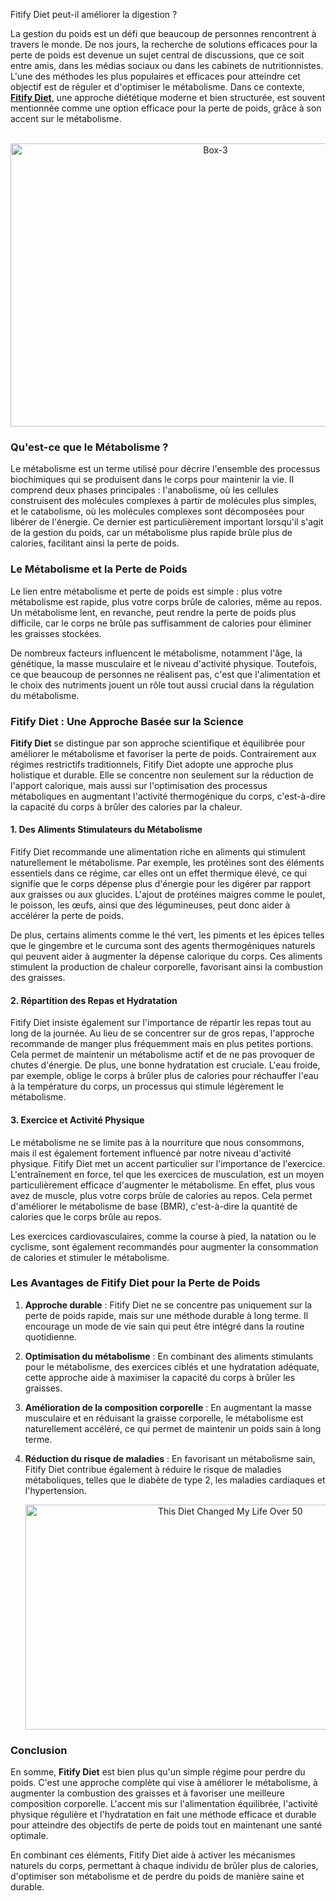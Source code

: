 Fitify Diet peut-il améliorer la digestion ?

<div id="post-body-2805483722158085649" class="post-body entry-content float-container">
<p data-end="670" data-start="49">La gestion du poids est un d&eacute;fi que beaucoup de personnes rencontrent &agrave; travers le monde. De nos jours, la recherche de solutions efficaces pour la perte de poids est devenue un sujet central de discussions, que ce soit entre amis, dans les m&eacute;dias sociaux ou dans les cabinets de nutritionnistes. L'une des m&eacute;thodes les plus populaires et efficaces pour atteindre cet objectif est de r&eacute;guler et d'optimiser le m&eacute;tabolisme. Dans ce contexte, <a href="https://fitifydiet.fr/"><strong data-end="505" data-start="490">Fitify Diet</strong>,</a> une approche di&eacute;t&eacute;tique moderne et bien structur&eacute;e, est souvent mentionn&eacute;e comme une option efficace pour la perte de poids, gr&acirc;ce &agrave; son accent sur le m&eacute;tabolisme.</p>
<p style="text-align: center;" data-end="670" data-start="49">&nbsp;<img src="https://fitifydiet.fr/wp-content/uploads/2025/03/Box-3-1024x724.webp" alt="Box-3" width="640" height="453" /></p>
<h3 data-end="706" data-start="672">Qu'est-ce que le M&eacute;tabolisme ?</h3>
<p data-end="1254" data-start="708">Le m&eacute;tabolisme est un terme utilis&eacute; pour d&eacute;crire l'ensemble des processus biochimiques qui se produisent dans le corps pour maintenir la vie. Il comprend deux phases principales : l'anabolisme, o&ugrave; les cellules construisent des mol&eacute;cules complexes &agrave; partir de mol&eacute;cules plus simples, et le catabolisme, o&ugrave; les mol&eacute;cules complexes sont d&eacute;compos&eacute;es pour lib&eacute;rer de l'&eacute;nergie. Ce dernier est particuli&egrave;rement important lorsqu'il s'agit de la gestion du poids, car un m&eacute;tabolisme plus rapide br&ucirc;le plus de calories, facilitant ainsi la perte de poids.</p>
<h3 data-end="1295" data-start="1256">Le M&eacute;tabolisme et la Perte de Poids</h3>
<p data-end="1607" data-start="1297">Le lien entre m&eacute;tabolisme et perte de poids est simple : plus votre m&eacute;tabolisme est rapide, plus votre corps br&ucirc;le de calories, m&ecirc;me au repos. Un m&eacute;tabolisme lent, en revanche, peut rendre la perte de poids plus difficile, car le corps ne br&ucirc;le pas suffisamment de calories pour &eacute;liminer les graisses stock&eacute;es.</p>
<p data-end="1921" data-start="1609">De nombreux facteurs influencent le m&eacute;tabolisme, notamment l'&acirc;ge, la g&eacute;n&eacute;tique, la masse musculaire et le niveau d'activit&eacute; physique. Toutefois, ce que beaucoup de personnes ne r&eacute;alisent pas, c'est que l'alimentation et le choix des nutriments jouent un r&ocirc;le tout aussi crucial dans la r&eacute;gulation du m&eacute;tabolisme. </p>
<h3 data-end="1974" data-start="1923">Fitify Diet : Une Approche Bas&eacute;e sur la Science</h3>
<p data-end="2473" data-start="1976"><strong data-end="1991" data-start="1976">Fitify Diet</strong> se distingue par son approche scientifique et &eacute;quilibr&eacute;e pour am&eacute;liorer le m&eacute;tabolisme et favoriser la perte de poids. Contrairement aux r&eacute;gimes restrictifs traditionnels, Fitify Diet adopte une approche plus holistique et durable. Elle se concentre non seulement sur la r&eacute;duction de l'apport calorique, mais aussi sur l'optimisation des processus m&eacute;taboliques en augmentant l'activit&eacute; thermog&eacute;nique du corps, c'est-&agrave;-dire la capacit&eacute; du corps &agrave; br&ucirc;ler des calories par la chaleur.</p>
<h4 data-end="2527" data-start="2475">1. <strong data-end="2527" data-start="2483">Des Aliments Stimulateurs du M&eacute;tabolisme</strong></h4>
<p data-end="2996" data-start="2529">Fitify Diet recommande une alimentation riche en aliments qui stimulent naturellement le m&eacute;tabolisme. Par exemple, les prot&eacute;ines sont des &eacute;l&eacute;ments essentiels dans ce r&eacute;gime, car elles ont un effet thermique &eacute;lev&eacute;, ce qui signifie que le corps d&eacute;pense plus d'&eacute;nergie pour les dig&eacute;rer par rapport aux graisses ou aux glucides. L'ajout de prot&eacute;ines maigres comme le poulet, le poisson, les &oelig;ufs, ainsi que des l&eacute;gumineuses, peut donc aider &agrave; acc&eacute;l&eacute;rer la perte de poids.</p>
<p data-end="3313" data-start="2998">De plus, certains aliments comme le th&eacute; vert, les piments et les &eacute;pices telles que le gingembre et le curcuma sont des agents thermog&eacute;niques naturels qui peuvent aider &agrave; augmenter la d&eacute;pense calorique du corps. Ces aliments stimulent la production de chaleur corporelle, favorisant ainsi la combustion des graisses.</p>
<h4 data-end="3363" data-start="3315">2. <strong data-end="3363" data-start="3323">R&eacute;partition des Repas et Hydratation</strong></h4>
<p data-end="3890" data-start="3365">Fitify Diet insiste &eacute;galement sur l'importance de r&eacute;partir les repas tout au long de la journ&eacute;e. Au lieu de se concentrer sur de gros repas, l'approche recommande de manger plus fr&eacute;quemment mais en plus petites portions. Cela permet de maintenir un m&eacute;tabolisme actif et de ne pas provoquer de chutes d'&eacute;nergie. De plus, une bonne hydratation est cruciale. L'eau froide, par exemple, oblige le corps &agrave; br&ucirc;ler plus de calories pour r&eacute;chauffer l'eau &agrave; la temp&eacute;rature du corps, un processus qui stimule l&eacute;g&egrave;rement le m&eacute;tabolisme.</p>
<h4 data-end="3933" data-start="3892">3. <strong data-end="3933" data-start="3900">Exercice et Activit&eacute; Physique</strong></h4>
<p data-end="4484" data-start="3935">Le m&eacute;tabolisme ne se limite pas &agrave; la nourriture que nous consommons, mais il est &eacute;galement fortement influenc&eacute; par notre niveau d'activit&eacute; physique. Fitify Diet met un accent particulier sur l'importance de l'exercice. L'entra&icirc;nement en force, tel que les exercices de musculation, est un moyen particuli&egrave;rement efficace d'augmenter le m&eacute;tabolisme. En effet, plus vous avez de muscle, plus votre corps br&ucirc;le de calories au repos. Cela permet d'am&eacute;liorer le m&eacute;tabolisme de base (BMR), c'est-&agrave;-dire la quantit&eacute; de calories que le corps br&ucirc;le au repos.</p>
<p data-end="4668" data-start="4486">Les exercices cardiovasculaires, comme la course &agrave; pied, la natation ou le cyclisme, sont &eacute;galement recommand&eacute;s pour augmenter la consommation de calories et stimuler le m&eacute;tabolisme.</p>
<h3 data-end="4725" data-start="4670">Les Avantages de Fitify Diet pour la Perte de Poids</h3>
<ol style="text-align: left;" data-end="5628" data-start="4727">
<li data-end="4952" data-start="4727">
<p data-end="4952" data-start="4730"><strong data-end="4750" data-start="4730">Approche durable</strong> : Fitify Diet ne se concentre pas uniquement sur la perte de poids rapide, mais sur une m&eacute;thode durable &agrave; long terme. Il encourage un mode de vie sain qui peut &ecirc;tre int&eacute;gr&eacute; dans la routine quotidienne.</p>
</li>
<li data-end="5174" data-start="4954">
<p data-end="5174" data-start="4957"><strong data-end="4988" data-start="4957">Optimisation du m&eacute;tabolisme</strong> : En combinant des aliments stimulants pour le m&eacute;tabolisme, des exercices cibl&eacute;s et une hydratation ad&eacute;quate, cette approche aide &agrave; maximiser la capacit&eacute; du corps &agrave; br&ucirc;ler les graisses.</p>
</li>
<li data-end="5397" data-start="5176">
<p data-end="5397" data-start="5179"><strong data-end="5224" data-start="5179">Am&eacute;lioration de la composition corporelle</strong> : En augmentant la masse musculaire et en r&eacute;duisant la graisse corporelle, le m&eacute;tabolisme est naturellement acc&eacute;l&eacute;r&eacute;, ce qui permet de maintenir un poids sain &agrave; long terme.</p>
</li>
<li data-end="5628" data-start="5399">
<p data-end="5628" data-start="5402"><strong data-end="5437" data-start="5402">R&eacute;duction du risque de maladies</strong> : En favorisant un m&eacute;tabolisme sain, Fitify Diet contribue &eacute;galement &agrave; r&eacute;duire le risque de maladies m&eacute;taboliques, telles que le diab&egrave;te de type 2, les maladies cardiaques et l'hypertension.</p>
<p style="text-align: center;" data-end="5628" data-start="5402"><img src="https://i.ytimg.com/vi/RcBxAC6AM8c/hq720.jpg?sqp=-oaymwEhCK4FEIIDSFryq4qpAxMIARUAAAAAGAElAADIQj0AgKJD&amp;rs=AOn4CLDLpN6qhFhkkL6x4Td1KTkKAU_qvw" alt="This Diet Changed My Life Over 50" width="640" height="360" /> </p>
</li>
</ol>
<h3 data-end="5644" data-start="5630">Conclusion</h3>
<p data-end="6101" data-start="5646">En somme, <strong data-end="5671" data-start="5656">Fitify Diet</strong> est bien plus qu'un simple r&eacute;gime pour perdre du poids. C'est une approche compl&egrave;te qui vise &agrave; am&eacute;liorer le m&eacute;tabolisme, &agrave; augmenter la combustion des graisses et &agrave; favoriser une meilleure composition corporelle. L'accent mis sur l'alimentation &eacute;quilibr&eacute;e, l'activit&eacute; physique r&eacute;guli&egrave;re et l'hydratation en fait une m&eacute;thode efficace et durable pour atteindre des objectifs de perte de poids tout en maintenant une sant&eacute; optimale.</p>
<p data-end="6326" data-is-last-node="" data-is-only-node="" data-start="6103">En combinant ces &eacute;l&eacute;ments, Fitify Diet aide &agrave; activer les m&eacute;canismes naturels du corps, permettant &agrave; chaque individu de br&ucirc;ler plus de calories, d'optimiser son m&eacute;tabolisme et de perdre du poids de mani&egrave;re saine et durable.</p>
</div>
<div class="post-bottom">&nbsp;</div>
<div class="post-outer">&nbsp;</div>
<p>&nbsp;</p>
